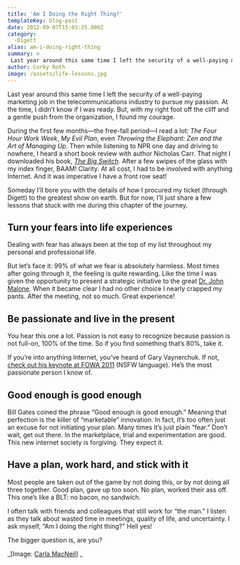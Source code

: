```yaml
---
title: 'Am I Doing the Right Thing?'
templateKey: blog-post
date: 2012-09-07T15:03:25.000Z
category: 
  -Digett
alias: am-i-doing-right-thing
summary: > 
 Last year around this same time I left the security of a well-paying marketing job in the telecommunications industry to pursue my passion. At the time, I didn’t know if I was ready. But, with my right foot off the cliff and a gentle push from the organization, I found my courage.
author: Corky Roth
image: /assets/life-lessons.jpg
---
```


Last year around this same time I left the security of a well-paying marketing job in the telecommunications industry to pursue my passion. At the time, I didn’t know if I was ready. But, with my right foot off the cliff and a gentle push from the organization, I found my courage.

During the first few months—the free-fall period—I read a lot: _The Four Hour Work Week_, _My Evil Plan_, even _Throwing the Elephant: Zen and the Art of Managing Up_. Then while listening to NPR one day and driving to nowhere, I heard a short book review with author Nicholas Carr. That night I downloaded his book, [_The Big Switch_](http://www.nicholascarr.com/?page_id=21/). After a few swipes of the glass with my index finger, BAAM! Clarity. At all cost, I had to be involved with anything Internet. And it was imperative I have a front row seat!

Someday I’ll bore you with the details of how I procured my ticket (through Digett) to the greatest show on earth. But for now, I’ll just share a few lessons that stuck with me during this chapter of the journey.

Turn your fears into life experiences
-------------------------------------

Dealing with fear has always been at the top of my list throughout my personal and professional life.

But let’s face it: 99% of what we fear is absolutely harmless. Most times after going through it, the feeling is quite rewarding. Like the time I was given the opportunity to present a strategic initiative to the great [Dr. John Malone](http://www.forbes.com/profile/john-malone/). When it became clear I had no other choice I nearly crapped my pants. After the meeting, not so much. Great experience!

Be passionate and live in the present
-------------------------------------

You hear this one a lot. Passion is not easy to recognize because passion is not full-on, 100% of the time. So if you find something that’s 80%, take it.

If you’re into anything Internet, you’ve heard of Gary Vaynerchuk. If not, [check out his keynote at FOWA 2011](http://video.garyvaynerchuk.com/keynotes/fowa-las-vegas-2011) (NSFW language). He’s the most passionate person I know of.

Good enough is good enough
--------------------------

Bill Gates coined the phrase “Good enough is good enough.” Meaning that perfection is the killer of “marketable” innovation. In fact, it’s too often just an excuse for not initiating your plan. Many times it’s just plain “fear.” Don’t wait, get out there. In the marketplace, trial and experimentation are good. This new internet society is forgiving. They expect it.

Have a plan, work hard, and stick with it
-----------------------------------------

Most people are taken out of the game by not doing this, or by not doing all three together. Good plan, gave up too soon. No plan, worked their ass off. This one’s like a BLT: no bacon, no sandwich.

I often talk with friends and colleagues that still work for “the man.” I listen as they talk about wasted time in meetings, quality of life, and uncertainty. I ask myself, “Am I doing the right thing?” Hell yes!

The bigger question is, are you?

_\[Image: [Carla MacNeil](http://www.flickr.com/photos/carla777/1039697509/)\] _